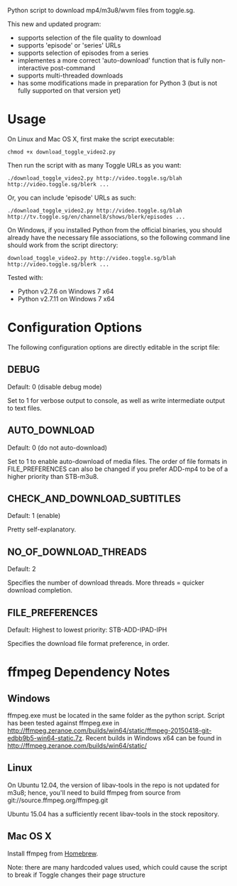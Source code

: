 Python script to download mp4/m3u8/wvm files from toggle.sg.

This new and updated program:
- supports selection of the file quality to download
- supports 'episode' or 'series' URLs
- supports selection of episodes from a series
- implementes a more correct 'auto-download' function that is fully non-interactive post-command
- supports multi-threaded downloads
- has some modifications made in preparation for Python 3 (but is not fully supported on that version yet)

# Usage
On Linux and Mac OS X, first make the script executable:

`chmod +x download_toggle_video2.py`

Then run the script with as many Toggle URLs as you want:

`./download_toggle_video2.py http://video.toggle.sg/blah http://video.toggle.sg/blerk ...`

Or, you can include 'episode' URLs as such:

`./download_toggle_video2.py http://video.toggle.sg/blah http://tv.toggle.sg/en/channel8/shows/blerk/episodes ...`

On Windows, if you installed Python from the official binaries, you should already have the necessary file associations, so the following command line should work from the script directory:

`download_toggle_video2.py http://video.toggle.sg/blah http://video.toggle.sg/blerk ...`

Tested with:
- Python v2.7.6 on Windows 7 x64
- Python v2.7.11 on Windows 7 x64

# Configuration Options

The following configuration options are directly editable in the script file:
## DEBUG
Default: 0 (disable debug mode)

Set to 1 for verbose output to console, as well as write intermediate output to text files.
## AUTO_DOWNLOAD
Default: 0 (do not auto-download)

Set to 1 to enable auto-download of media files. The order of file formats in FILE_PREFERENCES can also be changed if you prefer ADD-mp4 to be of a higher priority than STB-m3u8.
## CHECK_AND_DOWNLOAD_SUBTITLES
Default: 1 (enable)

Pretty self-explanatory.
## NO_OF_DOWNLOAD_THREADS
Default: 2

Specifies the number of download threads. More threads = quicker download completion.
## FILE_PREFERENCES
Default: Highest to lowest priority: STB-ADD-IPAD-IPH

Specifies the download file format preference, in order.

# ffmpeg Dependency Notes
## Windows
ffmpeg.exe must be located in the same folder as the python script. Script has been tested against ffmpeg.exe in http://ffmpeg.zeranoe.com/builds/win64/static/ffmpeg-20150418-git-edbb9b5-win64-static.7z. Recent builds in Windows x64 can be found in http://ffmpeg.zeranoe.com/builds/win64/static/

## Linux
On Ubuntu 12.04, the version of libav-tools in the repo is not updated for m3u8; hence, you'll need to build ffmpeg from source from git://source.ffmpeg.org/ffmpeg.git

Ubuntu 15.04 has a sufficiently recent libav-tools in the stock repository.

## Mac OS X
Install ffmpeg from [Homebrew](http://brew.sh/).

Note: there are many hardcoded values used, which could cause the script to break if Toggle changes their page structure

